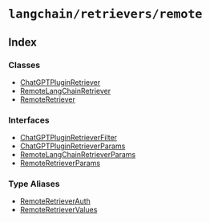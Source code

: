 `langchain/retrievers/remote`
=============================

Index[](#index "Direct link to Index")
---------------------------------------

### Classes[](#classes "Direct link to Classes")

*   [ChatGPTPluginRetriever](/docs/api/retrievers_remote/classes/ChatGPTPluginRetriever)
*   [RemoteLangChainRetriever](/docs/api/retrievers_remote/classes/RemoteLangChainRetriever)
*   [RemoteRetriever](/docs/api/retrievers_remote/classes/RemoteRetriever)

### Interfaces[](#interfaces "Direct link to Interfaces")

*   [ChatGPTPluginRetrieverFilter](/docs/api/retrievers_remote/interfaces/ChatGPTPluginRetrieverFilter)
*   [ChatGPTPluginRetrieverParams](/docs/api/retrievers_remote/interfaces/ChatGPTPluginRetrieverParams)
*   [RemoteLangChainRetrieverParams](/docs/api/retrievers_remote/interfaces/RemoteLangChainRetrieverParams)
*   [RemoteRetrieverParams](/docs/api/retrievers_remote/interfaces/RemoteRetrieverParams)

### Type Aliases[](#type-aliases "Direct link to Type Aliases")

*   [RemoteRetrieverAuth](/docs/api/retrievers_remote/types/RemoteRetrieverAuth)
*   [RemoteRetrieverValues](/docs/api/retrievers_remote/types/RemoteRetrieverValues)